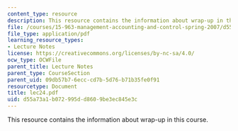 ```yaml
---
content_type: resource
description: This resource contains the information about wrap-up in this course.
file: /courses/15-963-management-accounting-and-control-spring-2007/d55a73a1b072995dd8609be3ec845e3c_lec24.pdf
file_type: application/pdf
learning_resource_types:
- Lecture Notes
license: https://creativecommons.org/licenses/by-nc-sa/4.0/
ocw_type: OCWFile
parent_title: Lecture Notes
parent_type: CourseSection
parent_uid: 09db57b7-6ecc-cd7b-5d76-b71b35fe0f91
resourcetype: Document
title: lec24.pdf
uid: d55a73a1-b072-995d-d860-9be3ec845e3c
---
```

This resource contains the information about wrap-up in this course.